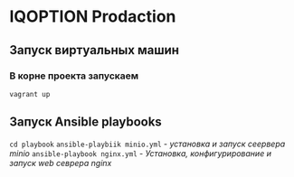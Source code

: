 # IQOPTION Prodaction
 Запуск виртуальных машин
-----------------------------------
### В корне проекта запускаем  
`vagrant up`
 
 Запуск Ansible playbooks
-----------------------------------
`cd playbook`
`ansible-playbiik minio.yml` - *установка и запуск сеервера minio*
`ansible-playbook nginx.yml` - *Установка, конфигурирование и запуск web севрера nginx*
